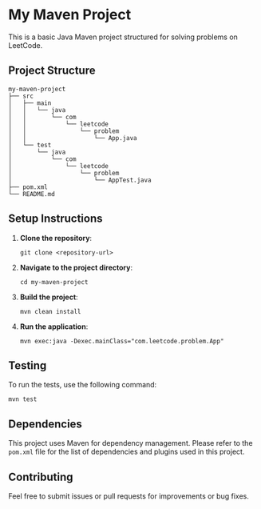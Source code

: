 # My Maven Project

This is a basic Java Maven project structured for solving problems on LeetCode. 

## Project Structure

```
my-maven-project
├── src
│   ├── main
│   │   └── java
│   │       └── com
│   │           └── leetcode
│   │               └── problem
│   │                   └── App.java
│   └── test
│       └── java
│           └── com
│               └── leetcode
│                   └── problem
│                       └── AppTest.java
├── pom.xml
└── README.md
```

## Setup Instructions

1. **Clone the repository**:
   ```
   git clone <repository-url>
   ```

2. **Navigate to the project directory**:
   ```
   cd my-maven-project
   ```

3. **Build the project**:
   ```
   mvn clean install
   ```

4. **Run the application**:
   ```
   mvn exec:java -Dexec.mainClass="com.leetcode.problem.App"
   ```

## Testing

To run the tests, use the following command:
```
mvn test
```

## Dependencies

This project uses Maven for dependency management. Please refer to the `pom.xml` file for the list of dependencies and plugins used in this project.

## Contributing

Feel free to submit issues or pull requests for improvements or bug fixes.